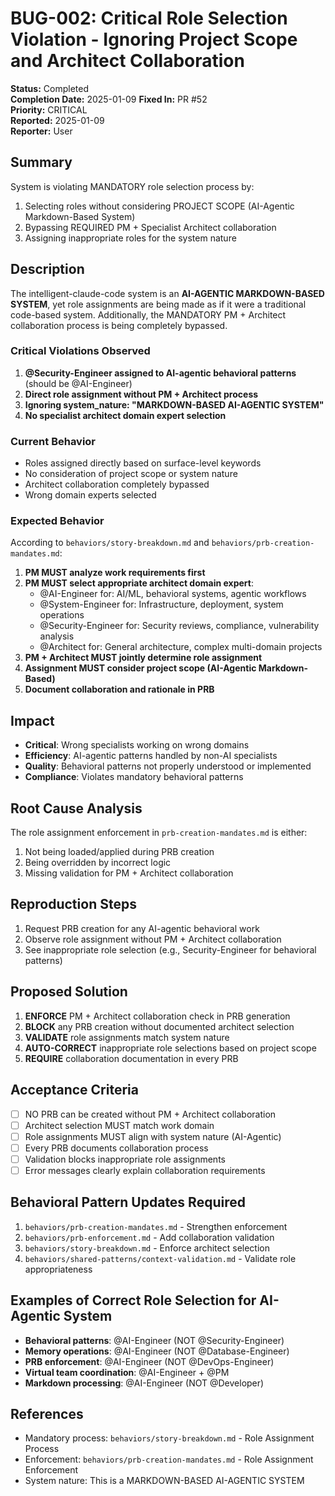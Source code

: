# BUG-002: Critical Role Selection Violation - Ignoring Project Scope and Architect Collaboration

**Status:** Completed  
**Completion Date:** 2025-01-09
**Fixed In:** PR #52  
**Priority:** CRITICAL  
**Reported:** 2025-01-09  
**Reporter:** User  

## Summary
System is violating MANDATORY role selection process by:
1. Selecting roles without considering PROJECT SCOPE (AI-Agentic Markdown-Based System)
2. Bypassing REQUIRED PM + Specialist Architect collaboration
3. Assigning inappropriate roles for the system nature

## Description
The intelligent-claude-code system is an **AI-AGENTIC MARKDOWN-BASED SYSTEM**, yet role assignments are being made as if it were a traditional code-based system. Additionally, the MANDATORY PM + Architect collaboration process is being completely bypassed.

### Critical Violations Observed
1. **@Security-Engineer assigned to AI-agentic behavioral patterns** (should be @AI-Engineer)
2. **Direct role assignment without PM + Architect process**
3. **Ignoring system_nature: "MARKDOWN-BASED AI-AGENTIC SYSTEM"**
4. **No specialist architect domain expert selection**

### Current Behavior
- Roles assigned directly based on surface-level keywords
- No consideration of project scope or system nature
- Architect collaboration completely bypassed
- Wrong domain experts selected

### Expected Behavior
According to `behaviors/story-breakdown.md` and `behaviors/prb-creation-mandates.md`:
1. **PM MUST analyze work requirements first**
2. **PM MUST select appropriate architect domain expert**:
   - @AI-Engineer for: AI/ML, behavioral systems, agentic workflows
   - @System-Engineer for: Infrastructure, deployment, system operations
   - @Security-Engineer for: Security reviews, compliance, vulnerability analysis
   - @Architect for: General architecture, complex multi-domain projects
3. **PM + Architect MUST jointly determine role assignment**
4. **Assignment MUST consider project scope (AI-Agentic Markdown-Based)**
5. **Document collaboration and rationale in PRB**

## Impact
- **Critical**: Wrong specialists working on wrong domains
- **Efficiency**: AI-agentic patterns handled by non-AI specialists
- **Quality**: Behavioral patterns not properly understood or implemented
- **Compliance**: Violates mandatory behavioral patterns

## Root Cause Analysis
The role assignment enforcement in `prb-creation-mandates.md` is either:
1. Not being loaded/applied during PRB creation
2. Being overridden by incorrect logic
3. Missing validation for PM + Architect collaboration

## Reproduction Steps
1. Request PRB creation for any AI-agentic behavioral work
2. Observe role assignment without PM + Architect collaboration
3. See inappropriate role selection (e.g., Security-Engineer for behavioral patterns)

## Proposed Solution
1. **ENFORCE** PM + Architect collaboration check in PRB generation
2. **BLOCK** any PRB creation without documented architect selection
3. **VALIDATE** role assignments match system nature
4. **AUTO-CORRECT** inappropriate role selections based on project scope
5. **REQUIRE** collaboration documentation in every PRB

## Acceptance Criteria
- [ ] NO PRB can be created without PM + Architect collaboration
- [ ] Architect selection MUST match work domain
- [ ] Role assignments MUST align with system nature (AI-Agentic)
- [ ] Every PRB documents collaboration process
- [ ] Validation blocks inappropriate role assignments
- [ ] Error messages clearly explain collaboration requirements

## Behavioral Pattern Updates Required
1. `behaviors/prb-creation-mandates.md` - Strengthen enforcement
2. `behaviors/prb-enforcement.md` - Add collaboration validation
3. `behaviors/story-breakdown.md` - Enforce architect selection
4. `behaviors/shared-patterns/context-validation.md` - Validate role appropriateness

## Examples of Correct Role Selection for AI-Agentic System
- **Behavioral patterns**: @AI-Engineer (NOT @Security-Engineer)
- **Memory operations**: @AI-Engineer (NOT @Database-Engineer)
- **PRB enforcement**: @AI-Engineer (NOT @DevOps-Engineer)
- **Virtual team coordination**: @AI-Engineer + @PM
- **Markdown processing**: @AI-Engineer (NOT @Developer)

## References
- Mandatory process: `behaviors/story-breakdown.md` - Role Assignment Process
- Enforcement: `behaviors/prb-creation-mandates.md` - Role Assignment Enforcement
- System nature: This is a MARKDOWN-BASED AI-AGENTIC SYSTEM